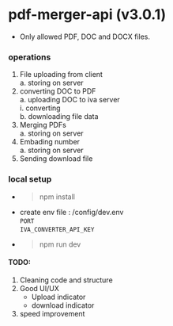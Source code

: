 # pdf-merger-api (v3.0.1)

- Only allowed PDF, DOC and DOCX files.

### operations
1. File uploading from client  
    a. storing on server  
2. converting DOC to PDF  
    a. uploading DOC to iva server  
        i. converting  
    b. downloading file data  
3. Merging PDFs  
    a. storing on server  
4. Embading number  
    a. storing on server  
5. Sending download file  

### local setup
- > npm install
- create env file : /config/dev.env  
    `PORT`  
    `IVA_CONVERTER_API_KEY`
- > npm run dev

#### TODO: 
1. Cleaning code and structure
2. Good UI/UX
    - Upload indicator
    - download indicator
3. speed improvement

